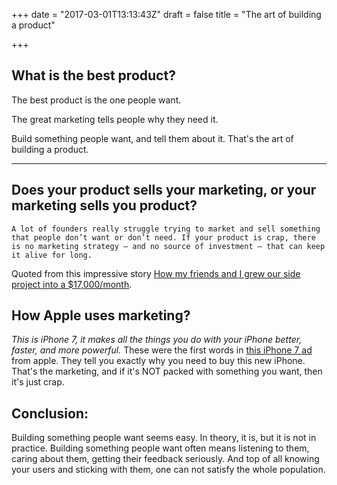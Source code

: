 +++
date = "2017-03-01T13:13:43Z"
draft = false
title = "The art of building a product"

+++

## What is the best product?

The best product is the one people want.

The great marketing tells people why they need it.

Build something people want, and tell them about it. That's the art of building a product.

---

## Does your product sells your marketing, or your marketing sells you product?

```
A lot of founders really struggle trying to market and sell something that people don’t want or don’t need. If your product is crap, there is no marketing strategy — and no source of investment — that can keep it alive for long.
```

Quoted from this impressive story [How my friends and I grew our side project into a $17,000/month](https://medium.freecodecamp.com/growing-a-side-project-into-a-17-000-month-business-46024d2aa87f#.qz22hz7p2).


## How Apple uses marketing?

_This is iPhone 7, it makes all the things you do with your iPhone better, faster, and more powerful._ These were the first words in [this iPhone 7 ad](https://www.youtube.com/watch?v=Q6dsRpVyyWs) from apple. They tell you exactly why you need to buy this new iPhone. That's the marketing, and if it's NOT packed with something you want, then it's just crap.


## Conclusion:

Building something people want seems easy. In theory, it is, but it is not in practice. Building something people want often means listening to them, caring about them, getting their feedback seriously. And top of all knowing your users and sticking with them, one can not satisfy the whole population.
